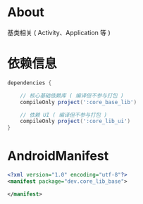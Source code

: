 
# About

基类相关 ( Activity、Application 等 )

# 依赖信息

```groovy
dependencies {

    // 核心基础依赖库 ( 编译但不参与打包 )
    compileOnly project(':core_base_lib')

    // 依赖 UI ( 编译但不参与打包 )
    compileOnly project(':core_lib_ui')
}
```

# AndroidManifest

```xml
<?xml version="1.0" encoding="utf-8"?>
<manifest package="dev.core_lib_base">

</manifest>
```